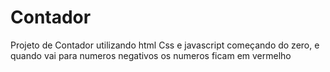 # Contador

Projeto de Contador utilizando html Css e javascript
começando do zero, e quando vai para numeros negativos os numeros ficam em vermelho
